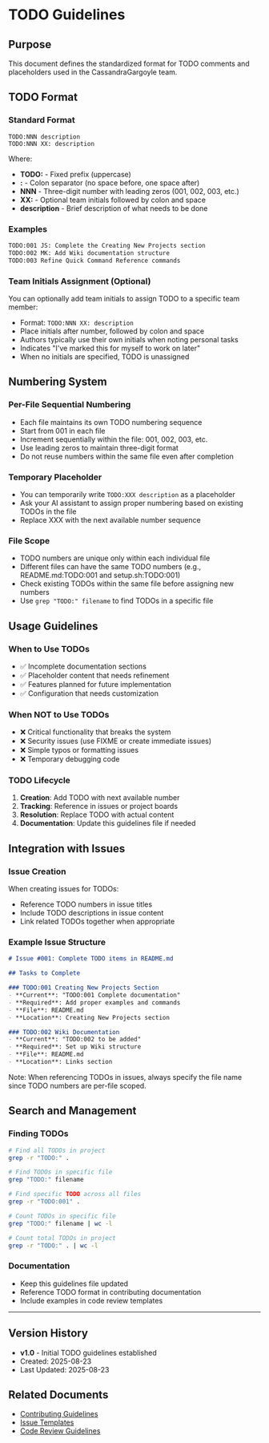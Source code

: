 # TODO Guidelines

## Purpose
This document defines the standardized format for TODO comments and placeholders used in the CassandraGargoyle team.

## TODO Format

### Standard Format
```
TODO:NNN description
TODO:NNN XX: description
```

Where:
- **TODO:** - Fixed prefix (uppercase)
- **:** - Colon separator (no space before, one space after)
- **NNN** - Three-digit number with leading zeros (001, 002, 003, etc.)
- **XX:** - Optional team initials followed by colon and space
- **description** - Brief description of what needs to be done

### Examples
```markdown
TODO:001 JS: Complete the Creating New Projects section
TODO:002 MK: Add Wiki documentation structure
TODO:003 Refine Quick Command Reference commands
```

### Team Initials Assignment (Optional)
You can optionally add team initials to assign TODO to a specific team member:

- Format: `TODO:NNN XX: description`
- Place initials after number, followed by colon and space
- Authors typically use their own initials when noting personal tasks
- Indicates "I've marked this for myself to work on later"
- When no initials are specified, TODO is unassigned

## Numbering System

### Per-File Sequential Numbering
- Each file maintains its own TODO numbering sequence
- Start from 001 in each file
- Increment sequentially within the file: 001, 002, 003, etc.
- Use leading zeros to maintain three-digit format
- Do not reuse numbers within the same file even after completion

### Temporary Placeholder
- You can temporarily write `TODO:XXX description` as a placeholder
- Ask your AI assistant to assign proper numbering based on existing TODOs in the file
- Replace XXX with the next available number sequence

### File Scope
- TODO numbers are unique only within each individual file
- Different files can have the same TODO numbers (e.g., README.md:TODO:001 and setup.sh:TODO:001)
- Check existing TODOs within the same file before assigning new numbers
- Use `grep "TODO:" filename` to find TODOs in a specific file

## Usage Guidelines

### When to Use TODOs
- ✅ Incomplete documentation sections
- ✅ Placeholder content that needs refinement
- ✅ Features planned for future implementation
- ✅ Configuration that needs customization

### When NOT to Use TODOs
- ❌ Critical functionality that breaks the system
- ❌ Security issues (use FIXME or create immediate issues)
- ❌ Simple typos or formatting issues
- ❌ Temporary debugging code

### TODO Lifecycle
1. **Creation**: Add TODO with next available number
2. **Tracking**: Reference in issues or project boards
3. **Resolution**: Replace TODO with actual content
4. **Documentation**: Update this guidelines file if needed

## Integration with Issues

### Issue Creation
When creating issues for TODOs:
- Reference TODO numbers in issue titles
- Include TODO descriptions in issue content
- Link related TODOs together when appropriate

### Example Issue Structure
```markdown
# Issue #001: Complete TODO items in README.md

## Tasks to Complete

### TODO:001 Creating New Projects Section
- **Current**: "TODO:001 Complete documentation"
- **Required**: Add proper examples and commands
- **File**: README.md
- **Location**: Creating New Projects section

### TODO:002 Wiki Documentation
- **Current**: "TODO:002 to be added"
- **Required**: Set up Wiki structure
- **File**: README.md
- **Location**: Links section
```

Note: When referencing TODOs in issues, always specify the file name since TODO numbers are per-file scoped.

## Search and Management

### Finding TODOs
```bash
# Find all TODOs in project
grep -r "TODO:" .

# Find TODOs in specific file
grep "TODO:" filename

# Find specific TODO across all files
grep -r "TODO:001" .

# Count TODOs in specific file
grep "TODO:" filename | wc -l

# Count total TODOs in project
grep -r "TODO:" . | wc -l
```

### Documentation
- Keep this guidelines file updated
- Reference TODO format in contributing documentation
- Include examples in code review templates

---

## Version History
- **v1.0** - Initial TODO guidelines established
- Created: 2025-08-23
- Last Updated: 2025-08-23

## Related Documents
- [Contributing Guidelines](../CONTRIBUTING.md)
- [Issue Templates](../../.github/ISSUE_TEMPLATE/)
- [Code Review Guidelines](./CODE-REVIEW.md)